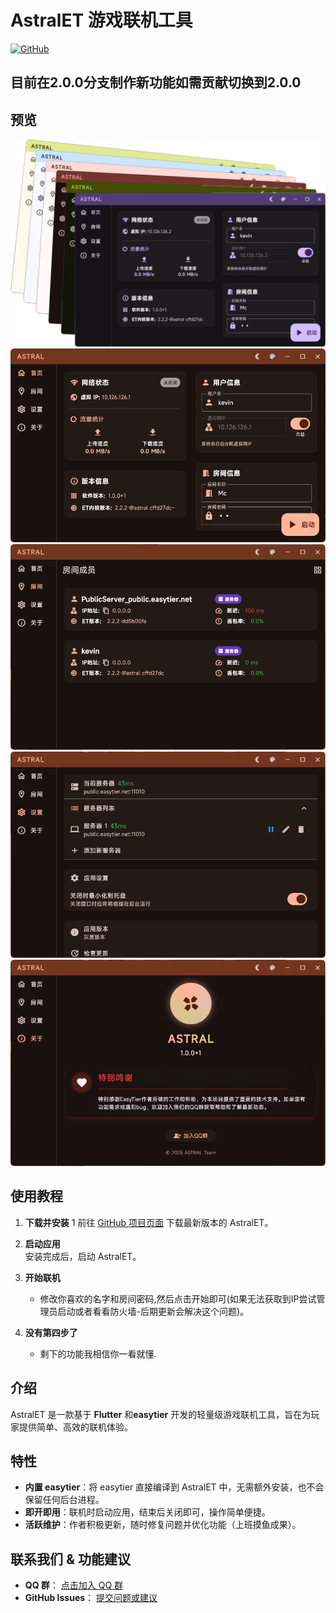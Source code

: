 # AstralET 游戏联机工具

[![GitHub](https://img.shields.io/badge/GitHub-AstralET-blue)](https://github.com/ldoubil/astral)

## 目前在2.0.0分支制作新功能如需贡献切换到2.0.0

## 预览
![manage-step1](/assets/AstralET1.png)
![manage-step1](/assets/AstralET2.png)
![manage-step1](/assets/AstralET3.png)
![manage-step1](/assets/AstralET4.png)
![manage-step1](/assets/AstralET5.png)

## 使用教程


1. ​**下载并安装**  1
   前往 [GitHub 项目页面](https://github.com/ldoubil/astral) 下载最新版本的 AstralET。

2. ​**启动应用**  
   安装完成后，启动 AstralET。

3. ​**开始联机**  
   - ​修改你喜欢的名字和房间密码,然后点击开始即可(如果无法获取到IP尝试管理员启动或者看看防火墙-后期更新会解决这个问题)。

4. ​**没有第四步了**
   - 剩下的功能我相信你一看就懂.  
   

## 介绍

AstralET 是一款基于 ​**Flutter** 和 ​**easytier** 开发的轻量级游戏联机工具，旨在为玩家提供简单、高效的联机体验。

## 特性

- ​**内置 easytier**：将 easytier 直接编译到 AstralET 中，无需额外安装，也不会保留任何后台进程。  
- ​**即开即用**：联机时启动应用，结束后关闭即可，操作简单便捷。  
- ​**活跃维护**：作者积极更新，随时修复问题并优化功能（上班摸鱼成果）。

## 联系我们 & 功能建议

- ​**QQ 群**： [点击加入 QQ 群](https://qm.qq.com/q/r4VsExDDt6)  
- ​**GitHub Issues**： [提交问题或建议](https://github.com/ldoubil/astral/issues)  
